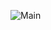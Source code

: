 ![Main](https://github.com/AykutAcarer/Bot4_RealEstateWebScraping/assets/73072352/1c4a4d1f-1f1e-4231-8d4c-209e8c4eb0da)
